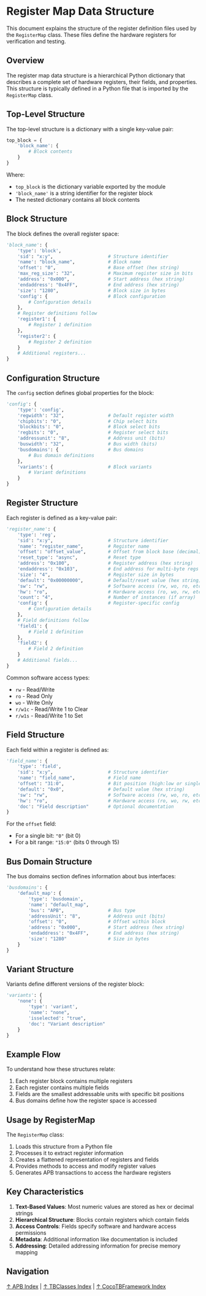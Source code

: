 # Register Map Data Structure

This document explains the structure of the register definition files used by the `RegisterMap` class. These files define the hardware registers for verification and testing.

## Overview

The register map data structure is a hierarchical Python dictionary that describes a complete set of hardware registers, their fields, and properties. This structure is typically defined in a Python file that is imported by the `RegisterMap` class.

## Top-Level Structure

The top-level structure is a dictionary with a single key-value pair:

```python
top_block = {
    'block_name': {
        # Block contents
    }
}
```

Where:
- `top_block` is the dictionary variable exported by the module
- `'block_name'` is a string identifier for the register block
- The nested dictionary contains all block contents

## Block Structure

The block defines the overall register space:

```python
'block_name': {
    'type': 'block',
    'sid': "x:y",                    # Structure identifier
    'name': "block_name",            # Block name
    'offset': "0",                   # Base offset (hex string)
    'max_reg_size': "32",            # Maximum register size in bits
    'address': "0x000",              # Start address (hex string)
    'endaddress': "0x4FF",           # End address (hex string)
    'size': "1280",                  # Block size in bytes
    'config': {                      # Block configuration
        # Configuration details
    },
    # Register definitions follow
    'register1': {
        # Register 1 definition
    },
    'register2': {
        # Register 2 definition
    }
    # Additional registers...
}
```

## Configuration Structure

The `config` section defines global properties for the block:

```python
'config': {
    'type': 'config',
    'regwidth': "32",                # Default register width
    'chipbits': "0",                 # Chip select bits
    'blockbits': "0",                # Block select bits
    'regbits': "0",                  # Register select bits
    'addressunit': "8",              # Address unit (bits)
    'buswidth': "32",                # Bus width (bits)
    'busdomains': {                  # Bus domains
        # Bus domain definitions
    },
    'variants': {                    # Block variants
        # Variant definitions
    }
}
```

## Register Structure

Each register is defined as a key-value pair:

```python
'register_name': {
    'type': 'reg',
    'sid': "x:y",                    # Structure identifier
    'name': "register_name",         # Register name
    'offset': "offset_value",        # Offset from block base (decimal)
    'reset_type': "async",           # Reset type
    'address': "0x100",              # Register address (hex string)
    'endaddress': "0x103",           # End address for multi-byte regs (hex)
    'size': "4",                     # Register size in bytes
    'default': "0x00000000",         # Default/reset value (hex string)
    'sw': "rw",                      # Software access (rw, wo, ro, etc.)
    'hw': "ro",                      # Hardware access (ro, wo, rw, etc.)
    'count': "4",                    # Number of instances (if array)
    'config': {                      # Register-specific config
        # Configuration details
    },
    # Field definitions follow
    'field1': {
        # Field 1 definition
    },
    'field2': {
        # Field 2 definition
    }
    # Additional fields...
}
```

Common software access types:
- `rw` - Read/Write
- `ro` - Read Only
- `wo` - Write Only
- `r/w1c` - Read/Write 1 to Clear
- `r/w1s` - Read/Write 1 to Set

## Field Structure

Each field within a register is defined as:

```python
'field_name': {
    'type': 'field',
    'sid': "x:y",                    # Structure identifier
    'name': "field_name",            # Field name
    'offset': "31:0",                # Bit position (high:low or single bit)
    'default': "0x0",                # Default value (hex string)
    'sw': "rw",                      # Software access (rw, wo, ro, etc.)
    'hw': "ro",                      # Hardware access (ro, wo, rw, etc.)
    'doc': "Field description"       # Optional documentation
}
```

For the `offset` field:
- For a single bit: `"0"` (bit 0)
- For a bit range: `"15:0"` (bits 0 through 15)

## Bus Domain Structure

The bus domains section defines information about bus interfaces:

```python
'busdomains': {
    'default_map': {
        'type': 'busdomain',
        'name': "default_map",
        'bus': "APB",                # Bus type 
        'addressUnit': "8",          # Address unit (bits)
        'offset': "0",               # Offset within block
        'address': "0x000",          # Start address (hex string)
        'endaddress': "0x4FF",       # End address (hex string)
        'size': "1280"               # Size in bytes
    }
}
```

## Variant Structure

Variants define different versions of the register block:

```python
'variants': {
    'none': {
        'type': 'variant',
        'name': "none",
        'isselected': "true",
        'doc': "Variant description"
    }
}
```

## Example Flow

To understand how these structures relate:

1. Each register block contains multiple registers
2. Each register contains multiple fields
3. Fields are the smallest addressable units with specific bit positions
4. Bus domains define how the register space is accessed

## Usage by RegisterMap

The `RegisterMap` class:

1. Loads this structure from a Python file
2. Processes it to extract register information
3. Creates a flattened representation of registers and fields
4. Provides methods to access and modify register values
5. Generates APB transactions to access the hardware registers

## Key Characteristics

1. **Text-Based Values**: Most numeric values are stored as hex or decimal strings
2. **Hierarchical Structure**: Blocks contain registers which contain fields
3. **Access Controls**: Fields specify software and hardware access permissions
4. **Metadata**: Additional information like documentation is included
5. **Addressing**: Detailed addressing information for precise memory mapping

## Navigation

[↑ APB Index](index.md) | [↑ TBClasses Index](../index.md) | [↑ CocoTBFramework Index](../../index.md)
